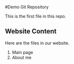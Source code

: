 #Demo Git Repository

This is the first file in this repo.

## Website Content

Here are the files in our website.

1. Main page
2. About me